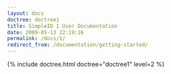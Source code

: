 ```yaml
---
layout: docs
doctree: doctree1
title: SimpleID 1 User Documentation
date: 2009-05-13 22:19:16
permalink: /docs/1/
redirect_from: /documentation/getting-started/
---
```



{% include doctree.html doctree="doctree1" level=2 %}

